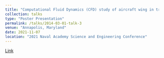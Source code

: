 ```yaml
---
title: "Computational Fluid Dynamics (CFD) study of aircraft wing in transverse gust encounter"
collection: talks
type: "Poster Presentation"
permalink: /talks/2014-03-01-talk-3
venue: "Annapolis, Maryland"
date: 2021-11-07
location: "2021 Naval Academy Science and Engineering Conference"
---
```


[Link](https://www.usna.edu/NASEC/2021/index.php)
